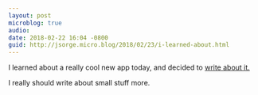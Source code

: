 ```yaml
---
layout: post
microblog: true
audio: 
date: 2018-02-22 16:04 -0800
guid: http://jsorge.micro.blog/2018/02/23/i-learned-about.html
---
```

I learned about a really cool new app today, and decided to [write about it.](https://jsorge.net/2018/02/22/making-proper-apps-from-websites/)

I really should write about small stuff more.
